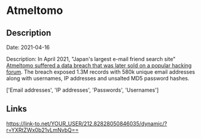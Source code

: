 # Atmeltomo

## Description

Date: 2021-04-16

Description:
In April 2021, &quot;Japan's largest e-mail friend search site&quot; <a href="https://socradar.io/the-week-in-dark-web-29-august-2022-access-sales-and-data-leaks/" target="_blank" rel="noopener">Atmeltomo suffered a data breach that was later sold on a popular hacking forum</a>. The breach exposed 1.3M records with 580k unique email addresses along with usernames, IP addresses and unsalted MD5 password hashes.


['Email addresses', 'IP addresses', 'Passwords', 'Usernames']

## Links

https://link-to.net/YOUR_USER/212.82828050846035/dynamic/?r=YXRtZWx0b21vLmNvbQ==